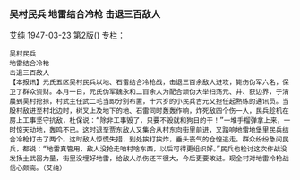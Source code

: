 ### 吴村民兵  地雷结合冷枪  击退三百敌人
艾纯
1947-03-23
第2版()
专栏：

    吴村民兵
    地雷结合冷枪
    击退三百敌人
    【本报讯】元氏五区吴村民兵以地、石雷结合冷枪战，击退三百余敌人进攻，毙伤伪军六名，保卫了群众资财。本月一日，元氏伪军魏永和二百余人为配合顽伪大举扫荡元、井、获边界，于清晨到吴村抢掠，村武主任武二毛当即分别布置，十六岁的小民兵吉元又担任起熟练的通讯员。当殷村敌进至村北边时，树叉上及地下的地、石雷同时轰轰作响，炸死敌四个伤一人，民兵趁机在房上工事坚守抗敌，杜保说：“除非工事毁了，只要不毁就和狗日的干！”一堆手榴弹拿上来，一时惊天动地，轰鸣不已。这时退至贾东敌人又集合从村东向街里前进，又踏响地雷地堡里民兵结合冷枪打击了两个。这时敌人惊慌失措，到处挨打挨炸，垂头丧气的仓惶逃走。群众纷纷急问民兵，都说：“地雷真管用，敌人没抢走咱村啥东西，以后可得更组织好。”民兵也检讨这次作战没发扬土武器力量，街里没埋好地雷，给敌人杀伤还不很大，今后更要改进。现全村对地雷冷枪战信心颇高。（艾纯）
